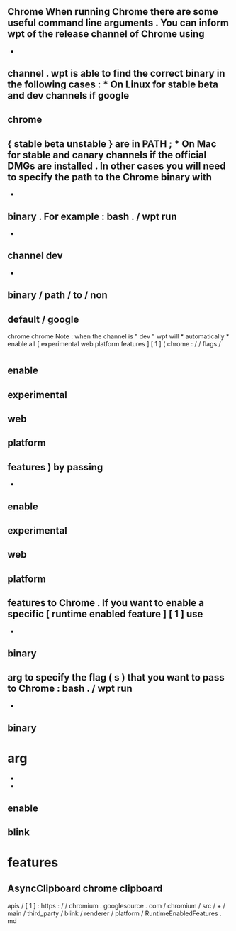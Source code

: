 #
Chrome
When
running
Chrome
there
are
some
useful
command
line
arguments
.
You
can
inform
wpt
of
the
release
channel
of
Chrome
using
-
-
channel
.
wpt
is
able
to
find
the
correct
binary
in
the
following
cases
:
*
On
Linux
for
stable
beta
and
dev
channels
if
google
-
chrome
-
{
stable
beta
unstable
}
are
in
PATH
;
*
On
Mac
for
stable
and
canary
channels
if
the
official
DMGs
are
installed
.
In
other
cases
you
will
need
to
specify
the
path
to
the
Chrome
binary
with
-
-
binary
.
For
example
:
bash
.
/
wpt
run
-
-
channel
dev
-
-
binary
/
path
/
to
/
non
-
default
/
google
-
chrome
chrome
Note
:
when
the
channel
is
"
dev
"
wpt
will
*
automatically
*
enable
all
[
experimental
web
platform
features
]
[
1
]
(
chrome
:
/
/
flags
/
#
enable
-
experimental
-
web
-
platform
-
features
)
by
passing
-
-
enable
-
experimental
-
web
-
platform
-
features
to
Chrome
.
If
you
want
to
enable
a
specific
[
runtime
enabled
feature
]
[
1
]
use
-
-
binary
-
arg
to
specify
the
flag
(
s
)
that
you
want
to
pass
to
Chrome
:
bash
.
/
wpt
run
-
-
binary
-
arg
=
-
-
enable
-
blink
-
features
=
AsyncClipboard
chrome
clipboard
-
apis
/
[
1
]
:
https
:
/
/
chromium
.
googlesource
.
com
/
chromium
/
src
/
+
/
main
/
third_party
/
blink
/
renderer
/
platform
/
RuntimeEnabledFeatures
.
md
